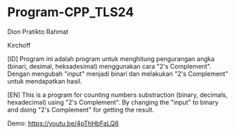  # Program-CPP_TLS24
Dion Pratikto Rahmat

Kirchoff

[ID] Program ini adalah program untuk menghitung pengurangan angka (binari, desimal, heksadesimal) menggunakan cara "2's Complement". Dengan mengubah "input" menjadi binari dan melakukan "2's Complement" untuk mendapatkan hasil.

[EN] This is a program for counting numbers substraction (binary, decimals, hexadecimal) using "2's Complement". By changing the "input" to binary and doing "2's Complement" for getting the result.

Demo: https://youtu.be/4pThHbFaLQ8
